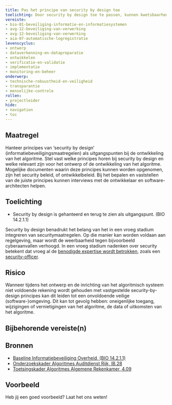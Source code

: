 ```yaml
---
title: Pas het principe van security by design toe
toelichting: Door security by design toe te passen, kunnen kwetsbaarheden in de software worden voorkomen nog voordat deze wordt ontwikkeld. 
vereiste:
- bio-01-beveiliging-informatie-en-informatiesystemen
- avg-12-beveiliging-van-verwerking
- avg-12-beveiliging-van-verwerking
- aia-07-automatische-logregistratie
levenscyclus:
- ontwerp
- dataverkenning-en-datapreparatie
- ontwikkelen
- verificatie-en-validatie
- implementatie
- monitoring-en-beheer
onderwerp:
- technische-robuustheid-en-veiligheid
- transparantie
- menselijke-controle
rollen:
- projectleider
hide:
- navigation
- toc
---
```


<!-- tags -->

## Maatregel

Hanteer principes van ‘security by design’ (informatiebeveiligingsmaatregelen) als uitgangspunten bij de ontwikkeling van het algoritme.
Stel vast welke principes horen bij security by design en welke relevant zijn voor het ontwerp of de ontwikkeling van het algoritme.
Mogelijke documenten waarin deze principes kunnen worden opgenomen, zijn het security beleid, of ontwikkelbeleid. Bij het bepalen en vaststellen van de juiste principes kunnen interviews met de ontwikkelaar en software-architecten helpen.

## Toelichting

- Security by design is gehanteerd en terug te zien als uitgangspunt. (BIO 14.2.1.1) 

Security by design benadrukt het belang van het in een vroeg stadium integreren van securitymaatregelen. Op die manier kan worden voldaan aan regelgeving, maar wordt de weerbaarheid tegen bijvoorbeeld cyberaanvallen verhoogd. In een vroeg stadium nadenken over security betekent dat vroeg al de [benodigde expertise wordt betrokken](betrek_belanghebbenden.md), zoals een [security-officer](../rollen/security-officer.md).

## Risico
Wanneer tijdens het ontwerp en de inrichting van het algoritmisch systeem niet voldoende rekening wordt gehouden met vastgestelde security-by-design principes kan dit leiden tot een onvoldoende veilige (software-)omgeving. Dit kan tot gevolg hebben: oneigenlijke toegang, wijzigingen of vernietigingen van het algoritme, de data of uitkomsten van het algoritme.


## Bijbehorende vereiste(n)

<!-- list_vereisten_on_maatregelen_page -->

## Bronnen

- [Baseline Informatiebeveiliging Overheid, (BIO 14.2.1.1)](https://www.digitaleoverheid.nl/overzicht-van-alle-onderwerpen/cybersecurity/bio-en-ensia/baseline-informatiebeveiliging-overheid/)
- [Onderzoekskader Algoritmes Auditdienst Rijk, IB.28](https://www.rijksoverheid.nl/documenten/rapporten/2023/07/11/onderzoekskader-algoritmes-adr-2023)
- [Toetsingskader Algoritmes Algemene Rekenkamer, 4.09](https://www.rekenkamer.nl/onderwerpen/algoritmes/documenten/publicaties/2024/05/15/het-toetsingskader-aan-de-slag)

## Voorbeeld

Heb jij een goed voorbeeld? Laat het ons weten!
